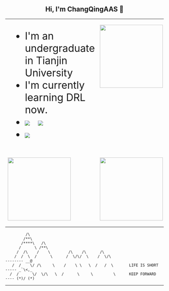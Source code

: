 <h2 align="center"> Hi, I'm ChangQingAAS 👋 </h2>


<table>
    <tr>
        <td valign="center" width="50%" >
            <ul style="font-size:32px">
                  <li>I'm an undergraduate in Tianjin University</li>
                  <li>I'm currently learning DRL now.</li>
                  <li><img src="https://visitor-badge.glitch.me/badge?page_id=ChangQingAAS.readme">&nbsp;&nbsp;&nbsp;<img src="https://img.shields.io/badge/target-MARL-blue"><li>
                  <img src="https://img.shields.io/badge/JS-primer-9cf">
            </ul>
        </td>
       <td valign="top" width="50%">
           <p>         
             <img  src="https://github-readme-stats.vercel.app/api/top-langs/?username=ChangQingAAS&langs_count=10&exclude_repo=ChangQingAAS.github.iq,Dive-into-DL-PyTorch&layout=compact&theme=nightowl&cache_seconds=1800" height='200' >
           </p>
        </td>
    </tr>
    <tr>
        <td width="50%">
        <p>
              <img  src="https://github-readme-stats.vercel.app/api?username=ChangQingAAS&theme=tokyonight&hide_border=true&show_icons=true&disable_animations=true&count_private=true&cache_seconds=1800" height='200'>
        </p>
        </td>
        <td width="50%">
        <p>
            <img src="https://github-readme-stats.vercel.app/api/wakatime?username=ChangQingAAS&theme=tokyonight&layout=compact" height = "200" width="100%">
        </p>
        </td>
    </tr>
</table>

             /\
            /**\
           /****\   /\
          /      \ /**\
         /  /\    /    \        /\    /\      /\
        /  /  \  /      \      /  \/\/  \    /  \/\                           -------- __@
       /  /    \/ /\     \    /    \ \   \  /   /  \       LIFE IS SHORT      ----- _`\<,_
      /  /      \/  \/\   \  /      \     \         \      KEEP FORWARD         ---- (*)/ (*)
------------------------------------------------------------------------------------------------
